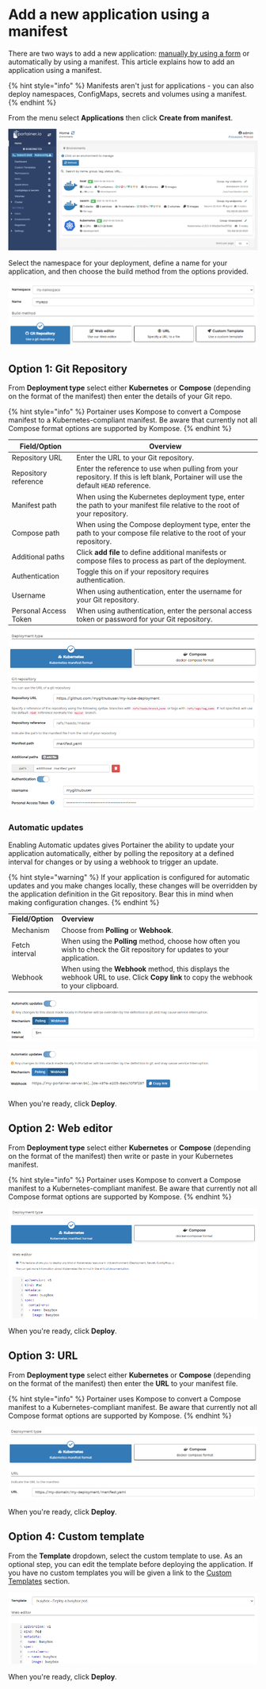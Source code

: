 # Add a new application using a manifest

There are two ways to add a new application: [manually by using a form](add.md) or automatically by using a manifest. This article explains how to add an application using a manifest.

{% hint style="info" %}
Manifests aren't just for applications - you can also deploy namespaces, ConfigMaps, secrets and volumes using a manifest.
{% endhint %}

From the menu select **Applications** then click **Create from manifest**.

![](../../../.gitbook/assets/2.9.1-applications-manifest-1.gif)

Select the namespace for your deployment, define a name for your application, and then choose the build method from the options provided.

![](../../../.gitbook/assets/2.9.1-applications-manifest-2.png)

## Option 1: Git Repository

From **Deployment type** select either **Kubernetes** or **Compose** (depending on the format of the manifest) then enter the details of your Git repo.

{% hint style="info" %}
Portainer uses Kompose to convert a Compose manifest to a Kubernetes-compliant manifest. Be aware that currently not all Compose format options are supported by Kompose.
{% endhint %}

| **Field/Option**      | **Overview**                                                                                                                          |
| --------------------- | ------------------------------------------------------------------------------------------------------------------------------------- |
| Repository URL        | Enter the URL to your Git repository.                                                                                                 |
| Repository reference  | Enter the reference to use when pulling from your repository. If this is left blank, Portainer will use the default `HEAD` reference. |
| Manifest path         | When using the Kubernetes deployment type, enter the path to your manifest file relative to the root of your repository.              |
| Compose path          | When using the Compose deployment type, enter the path to your compose file relative to the root of your repository.                  |
| Additional paths      | Click **add file** to define additional manifests or compose files to process as part of the deployment.                              |
| Authentication        | Toggle this on if your repository requires authentication.                                                                            |
| Username              | When using authentication, enter the username for your Git repository.                                                                |
| Personal Access Token | When using authentication, enter the personal access token or password for your Git repository.                                       |

![](../../../.gitbook/assets/2.9.1-applications-manifest-3.png)

### Automatic updates

Enabling Automatic updates gives Portainer the ability to update your application automatically, either by polling the repository at a defined interval for changes or by using a webhook to trigger an update.

{% hint style="warning" %}
If your application is configured for automatic updates and you make changes locally, these changes will be overridden by the application definition in the Git repository. Bear this in mind when making configuration changes.
{% endhint %}

|                  |                                                                                                                                     |
| ---------------- | ----------------------------------------------------------------------------------------------------------------------------------- |
| **Field/Option** | **Overview**                                                                                                                        |
| Mechanism        | Choose from **Polling** or **Webhook**.                                                                                             |
| Fetch interval   | When using the **Polling** method, choose how often you wish to check the Git repository for updates to your application.           |
| Webhook          | When using the **Webhook** method, this displays the webhook URL to use. Click **Copy link** to copy the webhook to your clipboard. |

![Automatic updates using the Polling mechanism](../../../.gitbook/assets/2.9.1-applications-manifest-4.png)

![Automatic updates using the Webhook mechanism](../../../.gitbook/assets/2.9.1-applications-manifest-5.png)

When you're ready, click **Deploy**.

## Option 2: Web editor

From **Deployment type** select either **Kubernetes** or **Compose** (depending on the format of the manifest) then write or paste in your Kubernetes manifest. 

{% hint style="info" %}
Portainer uses Kompose to convert a Compose manifest to a Kubernetes-compliant manifest. Be aware that currently not all Compose format options are supported by Kompose.
{% endhint %}

![](../../../.gitbook/assets/applications-manifest-4.png)

When you're ready, click **Deploy**.  

## Option 3: URL

From **Deployment type** select either **Kubernetes** or **Compose** (depending on the format of the manifest) then enter the **URL** to your manifest file.

{% hint style="info" %}
Portainer uses Kompose to convert a Compose manifest to a Kubernetes-compliant manifest. Be aware that currently not all Compose format options are supported by Kompose.
{% endhint %}

![](../../../.gitbook/assets/applications-manifest-5.png)

When you're ready, click **Deploy**.

## Option 4: Custom template

From the **Template** dropdown, select the custom template to use. As an optional step, you can edit the template before deploying the application. If you have no custom templates you will be given a link to the [Custom Templates](../templates/) section.

![](../../../.gitbook/assets/applications-manifest-6.png)

When you're ready, click **Deploy**.
